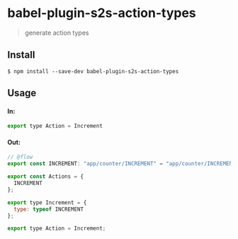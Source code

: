 # babel-plugin-s2s-action-types

> generate action types


## Install

```
$ npm install --save-dev babel-plugin-s2s-action-types
```


## Usage

#### In:

```js
export type Action = Increment
```

#### Out:

```js
// @flow
export const INCREMENT: "app/counter/INCREMENT" = "app/counter/INCREMENT";

export const Actions = {
  INCREMENT
};

export type Increment = {
  type: typeof INCREMENT
};

export type Action = Increment;
```
